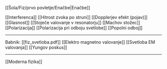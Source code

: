 [[Šola/Fiz/prvo povletje/Enačbe|Enačbe]]

[[Interferenca]]
[[Hitrost zvoka po struni]]
[[Dopplerjev efekt (pojav)]]
[[Glasnost]]
[[Stoječe valovanje v resonatorju]]
[[Machov stožec]]
[[Polarizacija]]
[[Polarizacija pri odboju svetlobe]]
[[Popolni odboj]]

---

Babnik: [[fiz_svetloba.pdf]]
[[Elektro magnetno valovanje]]
[[Svetloba EM valovanja]]
[[Yungov poskus]]

---

[[Moderna fizika]]